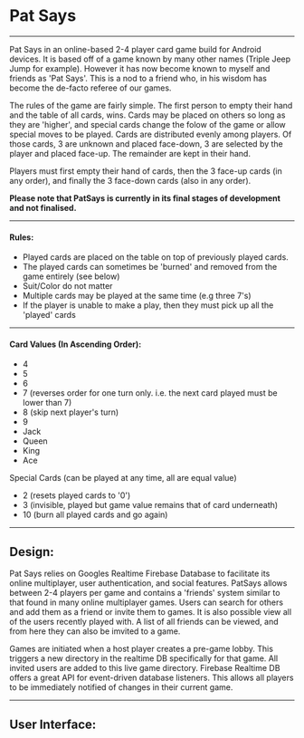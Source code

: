 # Pat Says 
---

Pat Says in an online-based 2-4 player card game build for Android devices. It is based off of a game known by many other names (Triple Jeep Jump for example). 
However it has now become known to myself and friends as 'Pat Says'. This is a nod to a friend who, in his wisdom has become the de-facto referee of our games.

The rules of the game are fairly simple. The first person to empty their hand and the table of all cards, wins. Cards may be placed on others so long as they are 'higher', and special cards
change the folow of the game or allow special moves to be played. Cards are distributed evenly among players. Of those cards, 3 are unknown and placed face-down, 3 are selected
by the player and placed face-up. The remainder are kept in their hand.

Players must first empty their hand of cards, then the 3 face-up cards (in any order), and finally the 3 face-down cards (also in any order).

**Please note that PatSays is currently in its final stages of development and not finalised.**

---
#### Rules:

* Played cards are placed on the table on top of previously played cards.
* The played cards can sometimes be 'burned' and removed from the game entirely (see below)
* Suit/Color do not matter
* Multiple cards may be played at the same time (e.g three 7's)
* If the player is unable to make a play, then they must pick up all the 'played' cards

---

#### Card Values (In Ascending Order):

* 4
* 5
* 6
* 7 (reverses order for one turn only. i.e. the next card played must be lower than 7)
* 8 (skip next player's turn)
* 9
* Jack
* Queen
* King
* Ace

Special Cards (can be played at any time, all are equal value)
* 2 (resets played cards to '0')
* 3 (invisible, played but game value remains that of card underneath)
* 10 (burn all played cards and go again)

---
## Design:

Pat Says relies on Googles Realtime Firebase Database to facilitate its online multiplayer, user authentication, and social features. PatSays allows between 2-4 players 
per game and contains a 'friends' system similar to that found in many online multiplayer games. Users can search for others and add them as a friend or invite them to 
games. It is also possible view all of the users recently played with. A list of all friends can be viewed, and from here they can also be imvited to a game.

Games are initiated when a host player creates a pre-game lobby. This triggers a new directory in the realtime DB specifically for that game. All invited users are added 
to this live game directory. Firebase Realtime DB offers a great API for event-driven database listeners. This allows all players to be immediately notified of changes 
in their current game.

---

## User Interface:



